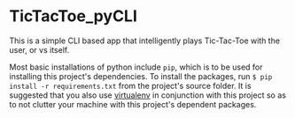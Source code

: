 TicTacToe_pyCLI
===============

This is a simple CLI based app that intelligently plays Tic-Tac-Toe with the user, or vs itself.


Most basic installations of python include `pip`, which is to be used for installing this project's dependencies. To install the packages, run `$ pip install -r requirements.txt` from the project's source folder. It is suggested that you also use [virtualenv](http://virtualenv.readthedocs.org/en/latest/) in conjunction with this project so as to not clutter your machine with this project's dependent packages.
